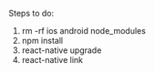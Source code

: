 Steps to do:


1) rm -rf ios android node_modules
2) npm install
3) react-native upgrade
4) react-native link